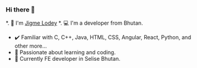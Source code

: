 ### Hi there 👋
*. 👋 I'm [Jigme Lodey](https://www.jigmeloday.com/)
*. 💻 I'm a developer from Bhutan.
- ✔️ Familiar with C, C++, Java, HTML, CSS, Angular, React, Python, and other more...
- 🔗 Passionate about learning and coding.
- 🏢 Currently FE developer in Selise Bhutan.


<!--
**namekainPsycho/namekainPsycho** is a ✨ _special_ ✨ repository because its `README.md` (this file) appears on your GitHub profile.

Here are some ideas to get you started:


-->
